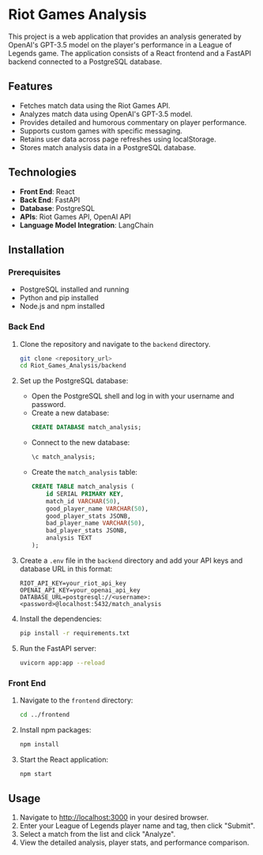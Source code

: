 # Riot Games Analysis

This project is a web application that provides an analysis generated by OpenAI's GPT-3.5 model on the player's performance in a League of Legends game. The application consists of a React frontend and a FastAPI backend connected to a PostgreSQL database.

## Features

- Fetches match data using the Riot Games API.
- Analyzes match data using OpenAI's GPT-3.5 model.
- Provides detailed and humorous commentary on player performance.
- Supports custom games with specific messaging.
- Retains user data across page refreshes using localStorage.
- Stores match analysis data in a PostgreSQL database.

## Technologies

- **Front End**: React
- **Back End**: FastAPI
- **Database**: PostgreSQL
- **APIs**: Riot Games API, OpenAI API
- **Language Model Integration**: LangChain

## Installation

### Prerequisites

- PostgreSQL installed and running
- Python and pip installed
- Node.js and npm installed

### Back End

1. Clone the repository and navigate to the `backend` directory.
    ```sh
    git clone <repository_url>
    cd Riot_Games_Analysis/backend
    ```

2. Set up the PostgreSQL database:
    - Open the PostgreSQL shell and log in with your username and password.
    - Create a new database:
        ```sql
        CREATE DATABASE match_analysis;
        ```
    - Connect to the new database:
        ```sql
        \c match_analysis;
        ```
    - Create the `match_analysis` table:
        ```sql
        CREATE TABLE match_analysis (
            id SERIAL PRIMARY KEY,
            match_id VARCHAR(50),
            good_player_name VARCHAR(50),
            good_player_stats JSONB,
            bad_player_name VARCHAR(50),
            bad_player_stats JSONB,
            analysis TEXT
        );
        ```

3. Create a `.env` file in the `backend` directory and add your API keys and database URL in this format:
    ```
    RIOT_API_KEY=your_riot_api_key
    OPENAI_API_KEY=your_openai_api_key
    DATABASE_URL=postgresql://<username>:<password>@localhost:5432/match_analysis
    ```

4. Install the dependencies:
    ```sh
    pip install -r requirements.txt
    ```

5. Run the FastAPI server:
    ```sh
    uvicorn app:app --reload
    ```

### Front End

1. Navigate to the `frontend` directory:
    ```sh
    cd ../frontend
    ```

2. Install npm packages:
    ```sh
    npm install
    ```

3. Start the React application:
    ```sh
    npm start
    ```

## Usage

1. Navigate to [http://localhost:3000](http://localhost:3000) in your desired browser.
2. Enter your League of Legends player name and tag, then click "Submit".
3. Select a match from the list and click "Analyze".
4. View the detailed analysis, player stats, and performance comparison.
